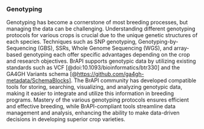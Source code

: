 ### Genotyping

<!-- Ajay -->
Genotyping has become a cornerstone of most breeding processes, but managing the data can be challenging. Understanding different genotyping protocols for various crops is crucial due to the unique genetic structures of each species. Techniques such as SNP genotyping, Genotyping-by-Sequencing (GBS), SSRs, Whole Genome Sequencing (WGS), and array-based genotyping each offer specific advantages depending on the crop and research objectives. BrAPI supports genotypic data by utilizing existing standards such as VCF [@doi:10.1093/bioinformatics/btr330] and the GA4GH Variants schema [@https://github.com/ga4gh-metadata/SchemaBlocks]. The BrAPI community has developed compatible tools for storing, searching, visualizing, and analyzing genotypic data, making it easier to integrate and utilize this information in breeding programs. Mastery of the various genotyping protocols ensures efficient and effective breeding, while BrAPI-compliant tools streamline data management and analysis, enhancing the ability to make data-driven decisions in developing superior crop varieties.
